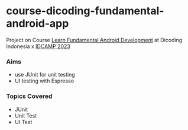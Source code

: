 # course-dicoding-fundamental-android-app
Project on Course [Learn Fundamental Android Development](https://www.dicoding.com/academies/14) at Dicoding Indonesia x [IDCAMP 2023](https://idcamp.ioh.co.id/)

### Aims
- use JUnit for unit testing
- UI testing with Espresso

### Topics Covered
- JUnit
- Unit Test
- UI Test

